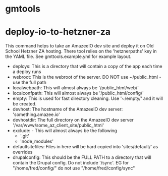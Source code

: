# gmtools

deploy-io-to-hetzner-za
=======================

This command helps to take an AmazeeIO dev site and deploy it on Old School Hetzner ZA hosting. There tool relies on the 'hetznerpaths' key in the YAML file. See gmttools.example.yml for example layout.

  * deploys: This is a directory that will contain a copy of the app each time a deploy runs
  * webroot: This is the webroot of the server. DO NOT use ~/public_html - use the full path
  * localwebpath: This will almost always be '/public_html/web/' 
  * localconfpath: This will almost always be '/public_html/config/'
  * empty: This is used for fast directory cleaning. Use '~/empty/' and it will be created.
  * devhost: The hostname of the AmazeeIO dev server: 'something.amazee.io'
  * devhostdir: The full directory on the AmazeeIO dev server '/var/www/some_az_client_site/public_html'
  * exclude: - This will almost always be the following
    * '.git'
    * 'node_modules'
  * defaultsitefiles: Files in here will be hard copied into 'sites/default/' as overrides
  * drupalconfig: This should be the FULL PATH to a directory that will contain the Drupal config. Do not include '/sync'. EG for "/home/fred/config/" do not use "/home/fred/config/sync"
